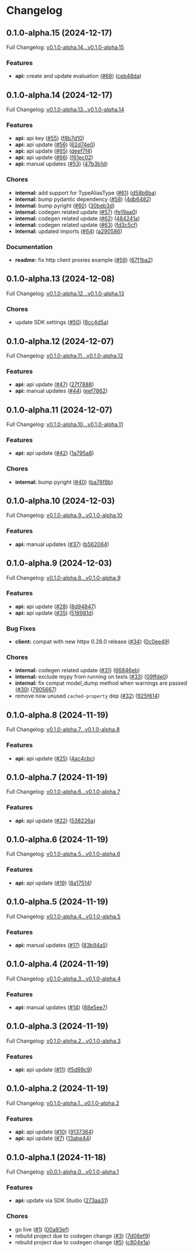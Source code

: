 # Changelog

## 0.1.0-alpha.15 (2024-12-17)

Full Changelog: [v0.1.0-alpha.14...v0.1.0-alpha.15](https://github.com/haizelabs/haizelabs-python/compare/v0.1.0-alpha.14...v0.1.0-alpha.15)

### Features

* **api:** create and update evaluation ([#68](https://github.com/haizelabs/haizelabs-python/issues/68)) ([ceb48da](https://github.com/haizelabs/haizelabs-python/commit/ceb48da015a6586514c3db415a63e99170a636f3))

## 0.1.0-alpha.14 (2024-12-17)

Full Changelog: [v0.1.0-alpha.13...v0.1.0-alpha.14](https://github.com/haizelabs/haizelabs-python/compare/v0.1.0-alpha.13...v0.1.0-alpha.14)

### Features

* **api:** api key ([#55](https://github.com/haizelabs/haizelabs-python/issues/55)) ([f8b7d10](https://github.com/haizelabs/haizelabs-python/commit/f8b7d10b067086435570b638b6d24e71ab0a2599))
* **api:** api update ([#56](https://github.com/haizelabs/haizelabs-python/issues/56)) ([62d74e0](https://github.com/haizelabs/haizelabs-python/commit/62d74e0f3c10a30159f9affb1e3ea5861a66c5df))
* **api:** api update ([#65](https://github.com/haizelabs/haizelabs-python/issues/65)) ([deef7f4](https://github.com/haizelabs/haizelabs-python/commit/deef7f4276a2d774de040ef4f7a564b2de8d4400))
* **api:** api update ([#66](https://github.com/haizelabs/haizelabs-python/issues/66)) ([f61ec02](https://github.com/haizelabs/haizelabs-python/commit/f61ec0284bdd54a09160de3d87755998f79310c0))
* **api:** manual updates ([#53](https://github.com/haizelabs/haizelabs-python/issues/53)) ([47b3b1d](https://github.com/haizelabs/haizelabs-python/commit/47b3b1d194cea1d9113b6382de942a664cff4f89))


### Chores

* **internal:** add support for TypeAliasType ([#61](https://github.com/haizelabs/haizelabs-python/issues/61)) ([d58b8ba](https://github.com/haizelabs/haizelabs-python/commit/d58b8badac7a0519e81f409b26349a46fc0dee30))
* **internal:** bump pydantic dependency ([#58](https://github.com/haizelabs/haizelabs-python/issues/58)) ([4db6482](https://github.com/haizelabs/haizelabs-python/commit/4db6482efa056806ac9b6c54f03745123ef0b262))
* **internal:** bump pyright ([#60](https://github.com/haizelabs/haizelabs-python/issues/60)) ([30beb3d](https://github.com/haizelabs/haizelabs-python/commit/30beb3da8e1ee29d7a06b5fb2dcfb1f9ccfe439b))
* **internal:** codegen related update ([#57](https://github.com/haizelabs/haizelabs-python/issues/57)) ([fe19aa0](https://github.com/haizelabs/haizelabs-python/commit/fe19aa002334b3a17c0f14d51f69ddb0d59f40de))
* **internal:** codegen related update ([#62](https://github.com/haizelabs/haizelabs-python/issues/62)) ([484241a](https://github.com/haizelabs/haizelabs-python/commit/484241ac7f322c597041c2938e51689790da74ce))
* **internal:** codegen related update ([#63](https://github.com/haizelabs/haizelabs-python/issues/63)) ([fd3c5cf](https://github.com/haizelabs/haizelabs-python/commit/fd3c5cfaffa2416187737f1f537c7dec21cad576))
* **internal:** updated imports ([#64](https://github.com/haizelabs/haizelabs-python/issues/64)) ([a290586](https://github.com/haizelabs/haizelabs-python/commit/a290586ac17de002ed0c47dabb5a73c358a1bb1e))


### Documentation

* **readme:** fix http client proxies example ([#59](https://github.com/haizelabs/haizelabs-python/issues/59)) ([67f1ba2](https://github.com/haizelabs/haizelabs-python/commit/67f1ba22b91583f4f41f19ad8123c66c31b0f77e))

## 0.1.0-alpha.13 (2024-12-08)

Full Changelog: [v0.1.0-alpha.12...v0.1.0-alpha.13](https://github.com/haizelabs/haizelabs-python/compare/v0.1.0-alpha.12...v0.1.0-alpha.13)

### Chores

* update SDK settings ([#50](https://github.com/haizelabs/haizelabs-python/issues/50)) ([8cc4d5a](https://github.com/haizelabs/haizelabs-python/commit/8cc4d5a583f7e795bcdb3e1e71a6a992f1515fe6))

## 0.1.0-alpha.12 (2024-12-07)

Full Changelog: [v0.1.0-alpha.11...v0.1.0-alpha.12](https://github.com/haizelabs/haizelabs-python/compare/v0.1.0-alpha.11...v0.1.0-alpha.12)

### Features

* **api:** api update ([#47](https://github.com/haizelabs/haizelabs-python/issues/47)) ([27f7888](https://github.com/haizelabs/haizelabs-python/commit/27f7888a2571c0a07d89d9e60184b9a87327b82f))
* **api:** manual updates ([#44](https://github.com/haizelabs/haizelabs-python/issues/44)) ([eef7862](https://github.com/haizelabs/haizelabs-python/commit/eef7862d3c2091019a000c489240e8cb8d1cd4f8))

## 0.1.0-alpha.11 (2024-12-07)

Full Changelog: [v0.1.0-alpha.10...v0.1.0-alpha.11](https://github.com/haizelabs/haizelabs-python/compare/v0.1.0-alpha.10...v0.1.0-alpha.11)

### Features

* **api:** api update ([#42](https://github.com/haizelabs/haizelabs-python/issues/42)) ([1a795a8](https://github.com/haizelabs/haizelabs-python/commit/1a795a8fb67d375ab626acc393b01662c11eaa2c))


### Chores

* **internal:** bump pyright ([#40](https://github.com/haizelabs/haizelabs-python/issues/40)) ([ba76f8b](https://github.com/haizelabs/haizelabs-python/commit/ba76f8b74069c9764dcd98a990859eb6f1455a8b))

## 0.1.0-alpha.10 (2024-12-03)

Full Changelog: [v0.1.0-alpha.9...v0.1.0-alpha.10](https://github.com/haizelabs/haizelabs-python/compare/v0.1.0-alpha.9...v0.1.0-alpha.10)

### Features

* **api:** manual updates ([#37](https://github.com/haizelabs/haizelabs-python/issues/37)) ([b562064](https://github.com/haizelabs/haizelabs-python/commit/b562064d10c8a2117cd65144153812654b174542))

## 0.1.0-alpha.9 (2024-12-03)

Full Changelog: [v0.1.0-alpha.8...v0.1.0-alpha.9](https://github.com/haizelabs/haizelabs-python/compare/v0.1.0-alpha.8...v0.1.0-alpha.9)

### Features

* **api:** api update ([#28](https://github.com/haizelabs/haizelabs-python/issues/28)) ([8d94847](https://github.com/haizelabs/haizelabs-python/commit/8d9484786a5ec3611fad7fb4854c52b20615cfe0))
* **api:** api update ([#35](https://github.com/haizelabs/haizelabs-python/issues/35)) ([518981d](https://github.com/haizelabs/haizelabs-python/commit/518981d6e917a9f294770ef38e60d4ab893bff22))


### Bug Fixes

* **client:** compat with new httpx 0.28.0 release ([#34](https://github.com/haizelabs/haizelabs-python/issues/34)) ([0c0ee49](https://github.com/haizelabs/haizelabs-python/commit/0c0ee49e3fff364dad4588408fd3c0efa431d395))


### Chores

* **internal:** codegen related update ([#31](https://github.com/haizelabs/haizelabs-python/issues/31)) ([66846eb](https://github.com/haizelabs/haizelabs-python/commit/66846ebcdb081ac2807720d616944838ca44d8e3))
* **internal:** exclude mypy from running on tests ([#33](https://github.com/haizelabs/haizelabs-python/issues/33)) ([09ffde0](https://github.com/haizelabs/haizelabs-python/commit/09ffde0ad9cd608d22cbca5d081b6fe1acfb00dd))
* **internal:** fix compat model_dump method when warnings are passed ([#30](https://github.com/haizelabs/haizelabs-python/issues/30)) ([7905667](https://github.com/haizelabs/haizelabs-python/commit/79056673d41ae7e1edfe91563950b2bf6fda8e9e))
* remove now unused `cached-property` dep ([#32](https://github.com/haizelabs/haizelabs-python/issues/32)) ([925f614](https://github.com/haizelabs/haizelabs-python/commit/925f6147fe044e10547f15efbf7bfbc66abae128))

## 0.1.0-alpha.8 (2024-11-19)

Full Changelog: [v0.1.0-alpha.7...v0.1.0-alpha.8](https://github.com/haizelabs/haizelabs-python/compare/v0.1.0-alpha.7...v0.1.0-alpha.8)

### Features

* **api:** api update ([#25](https://github.com/haizelabs/haizelabs-python/issues/25)) ([4ac4cbc](https://github.com/haizelabs/haizelabs-python/commit/4ac4cbcce537f33540c3a1205bb4d1657a59aac6))

## 0.1.0-alpha.7 (2024-11-19)

Full Changelog: [v0.1.0-alpha.6...v0.1.0-alpha.7](https://github.com/haizelabs/haizelabs-python/compare/v0.1.0-alpha.6...v0.1.0-alpha.7)

### Features

* **api:** api update ([#22](https://github.com/haizelabs/haizelabs-python/issues/22)) ([538226a](https://github.com/haizelabs/haizelabs-python/commit/538226a4eaa98c4abb10007a248612a4b94643a5))

## 0.1.0-alpha.6 (2024-11-19)

Full Changelog: [v0.1.0-alpha.5...v0.1.0-alpha.6](https://github.com/haizelabs/haizelabs-python/compare/v0.1.0-alpha.5...v0.1.0-alpha.6)

### Features

* **api:** api update ([#19](https://github.com/haizelabs/haizelabs-python/issues/19)) ([8a17514](https://github.com/haizelabs/haizelabs-python/commit/8a17514ee49b4dbce0bcfc7fb9bc52ab3105f8cc))

## 0.1.0-alpha.5 (2024-11-19)

Full Changelog: [v0.1.0-alpha.4...v0.1.0-alpha.5](https://github.com/haizelabs/haizelabs-python/compare/v0.1.0-alpha.4...v0.1.0-alpha.5)

### Features

* **api:** manual updates ([#17](https://github.com/haizelabs/haizelabs-python/issues/17)) ([83b94a5](https://github.com/haizelabs/haizelabs-python/commit/83b94a5865f76a15c5fd7442bb38fe0dcebe4492))

## 0.1.0-alpha.4 (2024-11-19)

Full Changelog: [v0.1.0-alpha.3...v0.1.0-alpha.4](https://github.com/haizelabs/haizelabs-python/compare/v0.1.0-alpha.3...v0.1.0-alpha.4)

### Features

* **api:** manual updates ([#14](https://github.com/haizelabs/haizelabs-python/issues/14)) ([88e5ee7](https://github.com/haizelabs/haizelabs-python/commit/88e5ee7363f346a0aff64c31f00dea5fbff19dbf))

## 0.1.0-alpha.3 (2024-11-19)

Full Changelog: [v0.1.0-alpha.2...v0.1.0-alpha.3](https://github.com/haizelabs/haizelabs-python/compare/v0.1.0-alpha.2...v0.1.0-alpha.3)

### Features

* **api:** api update ([#11](https://github.com/haizelabs/haizelabs-python/issues/11)) ([f5d99c9](https://github.com/haizelabs/haizelabs-python/commit/f5d99c9f3b87515cad9236785e8e7207036b3ab3))

## 0.1.0-alpha.2 (2024-11-19)

Full Changelog: [v0.1.0-alpha.1...v0.1.0-alpha.2](https://github.com/haizelabs/haizelabs-python/compare/v0.1.0-alpha.1...v0.1.0-alpha.2)

### Features

* **api:** api update ([#10](https://github.com/haizelabs/haizelabs-python/issues/10)) ([9137364](https://github.com/haizelabs/haizelabs-python/commit/9137364101f114cabd1a17561d8a1ad3e34bae6b))
* **api:** api update ([#7](https://github.com/haizelabs/haizelabs-python/issues/7)) ([13abe44](https://github.com/haizelabs/haizelabs-python/commit/13abe4445e6c00460b00b0908b4538f438dac128))

## 0.1.0-alpha.1 (2024-11-18)

Full Changelog: [v0.0.1-alpha.0...v0.1.0-alpha.1](https://github.com/haizelabs/haizelabs-python/compare/v0.0.1-alpha.0...v0.1.0-alpha.1)

### Features

* **api:** update via SDK Studio ([273aa31](https://github.com/haizelabs/haizelabs-python/commit/273aa31e4d13c2752404672fd714bc562c1196fb))


### Chores

* go live ([#1](https://github.com/haizelabs/haizelabs-python/issues/1)) ([00a93ef](https://github.com/haizelabs/haizelabs-python/commit/00a93efe6c66de9054a0af1bdd91bbe50068808e))
* rebuild project due to codegen change ([#3](https://github.com/haizelabs/haizelabs-python/issues/3)) ([7d08ef9](https://github.com/haizelabs/haizelabs-python/commit/7d08ef95542499cd18c073e180cc1f57673eacbd))
* rebuild project due to codegen change ([#5](https://github.com/haizelabs/haizelabs-python/issues/5)) ([c804e1a](https://github.com/haizelabs/haizelabs-python/commit/c804e1af0aead936762e33feb75754962e46ddb7))
